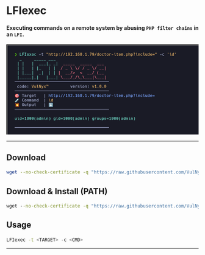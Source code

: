 # **LFIexec**

#### Executing commands on a remote system by abusing `PHP filter chains` in an `LFI`.

![](/LFIexec/img/screenshot.png)

---

## Download

```sh
wget --no-check-certificate -q "https://raw.githubusercontent.com/VulNyx/Arsenal/refs/heads/main/LFIexec/LFIexec" && chmod +x LFIexec
```

## Download & Install (PATH)

```cmd
wget --no-check-certificate -q "https://raw.githubusercontent.com/VulNyx/Arsenal/refs/heads/main/LFIexec/LFIexec" -O /usr/bin/LFIexec && chmod +x /usr/bin/LFIexec
```

## Usage

```sh
LFIexec -t <TARGET> -c <CMD>
```

---
